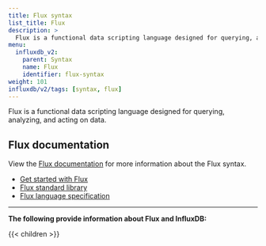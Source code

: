```yaml
---
title: Flux syntax
list_title: Flux
description: >
  Flux is a functional data scripting language designed for querying, analyzing, and acting on data.
menu:
  influxdb_v2:
    parent: Syntax
    name: Flux
    identifier: flux-syntax
weight: 101
influxdb/v2/tags: [syntax, flux]
---
```


Flux is a functional data scripting language designed for querying, analyzing, and acting on data.

## Flux documentation
View the [Flux documentation](/flux/v0/) for more information about
the Flux syntax.

- [Get started with Flux](/flux/v0/get-started/)
- [Flux standard library](/flux/v0/stdlib/)
- [Flux language specification](/flux/v0/spec/)

---

**The following provide information about Flux and InfluxDB:**

{{< children >}}
